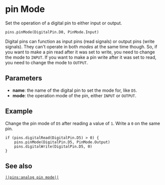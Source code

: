 # pin Mode

Set the operation of a digital pin to either input or output.

```sig
pins.pinMode(DigitalPin.D0, PinMode.Input)
```

Digital pins can function as input pins (read signals) or output pins (write signals). They can't operate in both _modes_ at the same time though. So, if you want to make a pin read after it was set to write, you need to change the mode to `INPUT`. If you want to make a pin write after it was set to read, you need to change the mode to `OUTPUT`.

## Parameters

* **name**: the name of the digital pin to set the mode for, like `D5`.
* **mode**: the operation mode of the pin, either `INPUT` or `OUTPUT`.

## Example

Change the pin mode of `D5` after reading a value of `1`. Write a `0` on the same pin.

```blocks
if (pins.digitalRead(DigitalPin.D5) > 0) {
    pins.pinMode(DigitalPin.D5, PinMode.Output)
    pins.digitalWrite(DigitalPin.D5, 0)
}
```

## See also

[``||pins:analog pin mode||``](/reference/pins/analog-pin-mode)